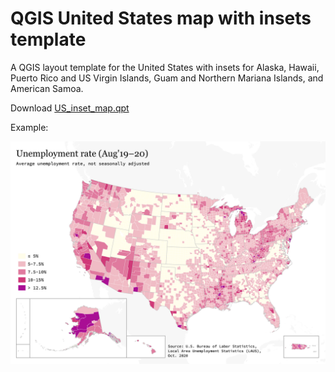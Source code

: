 # QGIS United States map with insets template
A QGIS layout template for the United States with insets for Alaska, Hawaii, Puerto Rico and US Virgin Islands, Guam and Northern Mariana Islands, and American Samoa.

Download [US_inset_map.qpt](https://raw.githubusercontent.com/fgassert/qgis_us_inset_template/main/US_inset_map.qpt)

Example:

![Example map](https://raw.githubusercontent.com/fgassert/qgis_us_inset_template/main/unemp_rate.png)
